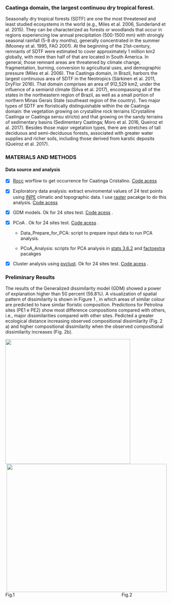 ### Caatinga domain, the largest continuou dry tropical forest.

Seasonally dry tropical forests (SDTF) are one the most threatened and least studied ecosystems in the world (e.g., Miles et al. 2006, Sunderland et al. 2015). They can be characterized as forests or woodlands that occur in regions experiencing low annual precipitation (500-1500 mm) with strongly seasonal rainfall (5-8 dry months), generally concentrated in the summer (Mooney et al. 1995, FAO 2001). At the beginning of the 21st-century, remnants of SDTF were estimated to cover approximately 1 million km2 globally, with more than half of that are located in South America. In general, those remnant areas are threatened by climate change, fragmentation, burning, conversion to agricultural uses, and demographic pressure (Miles et al. 2006). The Caatinga domain, in Brazil, harbors the largest continuous area of SDTF in the Neotropics (Särkinen et al. 2011, DryFlor 2016). That domain comprises an area of 912,529 km2, under the influence of a semiarid climate (Silva et al. 2017), encompassing all of the states in the northeastern region of Brazil, as well as a small portion of northern Minas Gerais State (southeast region of the country). Two major types of SDTF are floristically distinguishable within the de Caatinga domain: the vegetation growing on crystalline rock terrains (Crystalline Caatinga or Caatinga sensu stricto) and that growing on the sandy terrains of sedimentary basins (Sedimentary Caatinga; Moro et al. 2016, Queiroz et al. 2017). Besides those major vegetation types, there are stretches of tall deciduous and semi-deciduous forests, associated with greater water supplies and richer soils, including those derived from karstic deposits (Queiroz et al. 2017).

### MATERIALS AND METHODS

#### Data source and analysis 

- [x] [Rocc](https://github.com/liibre/Rocc) worflow  to get occurrence for Caatinga Cristalino. [Code acess](https://github.com/Tai-Rocha/Caatinga_Dry_Forest.github.io/tree/master/script/get_data)


- [x]  Exploratory data analysis: extract enviromental values of 24 test points using [INPE](http://www.dpi.inpe.br/Ambdata/download.php) climatic and topographic data. I use [raster](https://www.rdocumentation.org/packages/raster/versions/3.3-7) pacakge to do this analysis.  [Code acess](https://github.com/Tai-Rocha/Caatinga_Dry_Forest.github.io/tree/master/script/exploratory)     

- [x]  GDM models. Ok for 24 sites test. [Code acess](https://github.com/Tai-Rocha/Caatinga_Dry_Forest.github.io/tree/master/script/GDM) .


- [x]  PCoA . Ok for 24 sites test. [Code acess](https://github.com/Tai-Rocha/Caatinga_Dry_Forest.github.io/blob/master/script/PCoA/PCoA.R) .


    - Data_Prepare_for_PCA: script to prepare input data to run PCA analysis.
    
    - PCoA_Analysis: scripts for PCA analysis in [stats 3.6.2]( https://www.rdocumentation.org/packages/stats/versions/3.6.2/ ) and [factoextra](https://www.rdocumentation.org/packages/factoextra/versions/1.0.7) pacakges                    
    
        
- [x]  Cluster analysis using [pvclust]( https://github.com/shimo-lab/pvclust ). Ok for 24 sites test. [Code acess](https://github.com/Tai-Rocha/Caatinga_Dry_Forest.github.io/tree/master/script/Cluster) .


### Preliminary Results 


The results of the Generalized dissimilarity model (GDM) showed a power of explanation higher than 50 percent (56.8%).
A visualization of spatial pattern of dissimilarity is shown in  Figure 1 , in which areas of similar colour are predicted to have similar floristic composition. Predictions for Petrolina sites (PE1 e PE2) show most difference compositions compared with others, i.e., major dissimilarities compared with other sites. Pedicted a greater ecological distance increasing observed compositional dissimilarity (Fig. 2 a) and higher compositional dissimilarity when the observed compositional dissimilarity increases (Fig. 2b). 

<img src="https://github.com/Tai-Rocha/Caatinga_Dry_Forest.github.io/raw/gh-pages/fig/GDM_google_docs.png" width="390"> <img align="right" width="500" height="400" src="https://github.com/Tai-Rocha/Caatinga_Dry_Forest.github.io/raw/gh-pages/fig/GDM_old_Graphics.png" > 

Fig.1&nbsp;&nbsp;&nbsp;&nbsp;&nbsp;&nbsp;&nbsp;&nbsp;&nbsp;&nbsp;&nbsp;&nbsp;&nbsp;&nbsp;&nbsp;&nbsp;&nbsp;&nbsp;&nbsp;&nbsp;&nbsp;&nbsp;&nbsp;&nbsp;&nbsp;&nbsp;&nbsp;&nbsp;&nbsp;&nbsp;&nbsp;&nbsp;&nbsp;&nbsp;&nbsp;&nbsp;&nbsp;&nbsp;&nbsp;&nbsp;&nbsp;&nbsp;&nbsp;&nbsp;&nbsp;&nbsp;&nbsp;&nbsp;&nbsp;&nbsp;&nbsp;&nbsp;&nbsp;&nbsp;&nbsp;&nbsp;&nbsp;&nbsp;&nbsp;&nbsp;&nbsp;&nbsp;&nbsp;&nbsp;&nbsp;&nbsp;&nbsp;&nbsp;&nbsp;&nbsp;&nbsp;&nbsp;&nbsp;&nbsp;&nbsp;&nbsp;&nbsp;&nbsp;&nbsp;&nbsp;&nbsp;&nbsp;&nbsp;&nbsp;&nbsp;Fig.2
 






